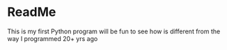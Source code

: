 # ReadMe
This is my first Python program
will be fun to see how is different from the way I programmed 20+ yrs ago
